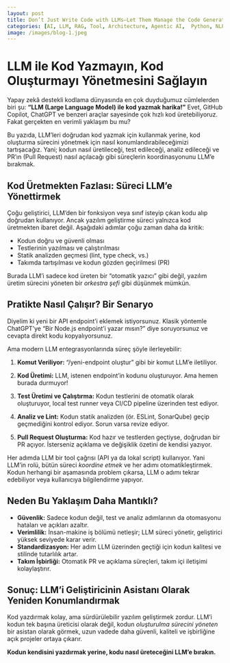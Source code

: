 ```yaml
---
layout: post
title: Don’t Just Write Code with LLMs—Let Them Manage the Code Generation Process
categories: [AI, LLM, RAG, Tool, Architecture, Agentic AI,  Python, NLP , AI Tools, Backend, Prompt Engineering]
image: /images/blog-1.jpeg
---
```


# LLM ile Kod Yazmayın, Kod Oluşturmayı Yönetmesini Sağlayın

Yapay zekâ destekli kodlama dünyasında en çok duyduğumuz cümlelerden biri şu:
**“LLM (Large Language Model) ile kod yazmak harika!”**
Evet, GitHub Copilot, ChatGPT ve benzeri araçlar sayesinde çok hızlı kod üretebiliyoruz. Fakat gerçekten en verimli yaklaşım bu mu?

Bu yazıda, LLM’leri doğrudan kod yazmak için kullanmak yerine, kod oluşturma sürecini yönetmek için nasıl konumlandırabileceğimizi tartışacağız. Yani; kodun nasıl üretileceği, test edileceği, analiz edileceği ve PR’ın (Pull Request) nasıl açılacağı gibi süreçlerin koordinasyonunu LLM’e bırakmak.

## Kod Üretmekten Fazlası: Süreci LLM’e Yönettirmek

Çoğu geliştirici, LLM’den bir fonksiyon veya sınıf isteyip çıkan kodu alıp doğrudan kullanıyor. Ancak yazılım geliştirme süreci yalnızca kod üretmekten ibaret değil. Aşağıdaki adımlar çoğu zaman daha da kritik:

* Kodun doğru ve güvenli olması
* Testlerinin yazılması ve çalıştırılması
* Statik analizden geçmesi (lint, type check, vs.)
* Takımda tartışılması ve kodun gözden geçirilmesi (PR)

Burada LLM’i sadece kod üreten bir “otomatik yazıcı” gibi değil, yazılım üretim sürecini yöneten bir *orkestra şefi* gibi düşünmek mümkün.

## Pratikte Nasıl Çalışır? Bir Senaryo

Diyelim ki yeni bir API endpoint’i eklemek istiyorsunuz. Klasik yöntemle ChatGPT’ye “Bir Node.js endpoint’i yazar mısın?” diye soruyorsunuz ve cevapta direkt kodu kopyalıyorsunuz.

Ama modern LLM entegrasyonlarında süreç şöyle ilerleyebilir:

1. **Komut Veriliyor:**
   “/yeni-endpoint oluştur” gibi bir komut LLM’e iletiliyor.

2. **Kod Üretimi:**
   LLM, istenen endpoint’in kodunu oluşturuyor. Ama hemen burada durmuyor!

3. **Test Üretimi ve Çalıştırma:**
   Kodun testlerini de otomatik olarak oluşturuyor, local test runner veya CI/CD pipeline üzerinden test ediyor.

4. **Analiz ve Lint:**
   Kodun statik analizden (ör. ESLint, SonarQube) geçip geçmediğini kontrol ediyor. Sorun varsa revize ediyor.

5. **Pull Request Oluşturma:**
   Kod hazır ve testlerden geçtiyse, doğrudan bir PR açıyor. İsterseniz açıklama ve değişiklik özetini de kendisi yazıyor.

Her adımda LLM bir tool çağrısı (API ya da lokal script) kullanıyor. Yani LLM’in rolü, bütün süreci *koordine etmek* ve her adımı otomatikleştirmek. Kodun herhangi bir aşamasında problem çıkarsa, LLM o adımı tekrar edebiliyor veya kullanıcıya bilgilendirme yapıyor.

## Neden Bu Yaklaşım Daha Mantıklı?

* **Güvenlik:** Sadece kodun değil, test ve analiz adımlarının da otomasyonu hataları ve açıkları azaltır.
* **Verimlilik:** İnsan-makine iş bölümü netleşir; LLM süreci yönetir, geliştirici yüksek seviyede karar verir.
* **Standardizasyon:** Her adım LLM üzerinden geçtiği için kodun kalitesi ve stilinde tutarlılık artar.
* **Takım İşbirliği:** Otomatik PR ve açıklama süreçleri, takım içi iletişimi kolaylaştırır.

## Sonuç: LLM’i Geliştiricinin Asistanı Olarak Yeniden Konumlandırmak

Kod yazdırmak kolay, ama sürdürülebilir yazılım geliştirmek zordur. LLM’i kodun tek başına üreticisi olarak değil, kodun *oluşturulma sürecini yöneten* bir asistan olarak görmek, uzun vadede daha güvenli, kaliteli ve işbirliğine açık projeler ortaya çıkarır.

**Kodun kendisini yazdırmak yerine, kodu nasıl üreteceğini LLM’e bırakın.**
